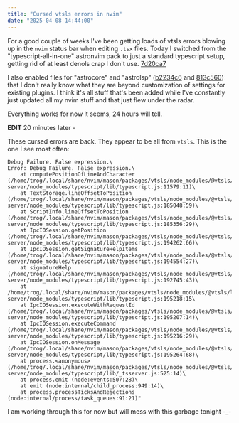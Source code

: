 ```yaml
---
title: "Cursed vtsls errors in nvim"
date: "2025-04-08 14:44:00"
---
```


For a good couple of weeks I've been getting loads of vtsls errors blowing up in the `nvim` status bar when editing `.tsx` files. Today I switched from the "typescript-all-in-one" astronvim pack to just a standard typescript setup, getting rid of at least denols crap I don't use. [7d20ca7](https://github.com/rconjoe/astro/commit/7d20ca732af1be08fa5f7f61b991ceae6d8997c2)

I also enabled files for "astrocore" and "astrolsp" ([b2234c6](https://github.com/rconjoe/astro/commit/b2234c627436b067ae5252e6ae3cf04d5178164f) and [813c560](https://github.com/rconjoe/astro/commit/813c560701038fa4a48903f076b7f0d89e0f8f24)) that I don't really know what they are beyond customization of settings for existing plugins.
I think it's all stuff that's been added while I've constantly just updated all my nvim stuff and that just flew under the radar.

Everything works for now it seems, 24 hours will tell.

**EDIT** 20 minutes later -

These cursed errors are back. They appear to be all from `vtsls`. This is the one I see most often:

```
Debug Failure. False expression.\
Error: Debug Failure. False expression.\
    at computePositionOfLineAndCharacter (/home/trog/.local/share/nvim/mason/packages/vtsls/node_modules/@vtsls/language-server/node_modules/typescript/lib/typescript.js:11579:11)\
    at TextStorage.lineOffsetToPosition (/home/trog/.local/share/nvim/mason/packages/vtsls/node_modules/@vtsls/language-server/node_modules/typescript/lib/typescript.js:185048:59)\
    at ScriptInfo.lineOffsetToPosition (/home/trog/.local/share/nvim/mason/packages/vtsls/node_modules/@vtsls/language-server/node_modules/typescript/lib/typescript.js:185356:29)\
    at IpcIOSession.getPosition (/home/trog/.local/share/nvim/mason/packages/vtsls/node_modules/@vtsls/language-server/node_modules/typescript/lib/typescript.js:194262:66)\
    at IpcIOSession.getSignatureHelpItems (/home/trog/.local/share/nvim/mason/packages/vtsls/node_modules/@vtsls/language-server/node_modules/typescript/lib/typescript.js:194554:27)\
    at signatureHelp (/home/trog/.local/share/nvim/mason/packages/vtsls/node_modules/@vtsls/language-server/node_modules/typescript/lib/typescript.js:192745:43)\
    at /home/trog/.local/share/nvim/mason/packages/vtsls/node_modules/@vtsls/language-server/node_modules/typescript/lib/typescript.js:195218:15\
    at IpcIOSession.executeWithRequestId (/home/trog/.local/share/nvim/mason/packages/vtsls/node_modules/@vtsls/language-server/node_modules/typescript/lib/typescript.js:195207:14)\
    at IpcIOSession.executeCommand (/home/trog/.local/share/nvim/mason/packages/vtsls/node_modules/@vtsls/language-server/node_modules/typescript/lib/typescript.js:195216:29)\
    at IpcIOSession.onMessage (/home/trog/.local/share/nvim/mason/packages/vtsls/node_modules/@vtsls/language-server/node_modules/typescript/lib/typescript.js:195264:68)\
    at process.<anonymous> (/home/trog/.local/share/nvim/mason/packages/vtsls/node_modules/@vtsls/language-server/node_modules/typescript/lib/_tsserver.js:525:14)\
    at process.emit (node:events:507:28)\
    at emit (node:internal/child_process:949:14)\
    at process.processTicksAndRejections (node:internal/process/task_queues:91:21)"
```

I am working through this for now but will mess with this garbage tonight -\_-
